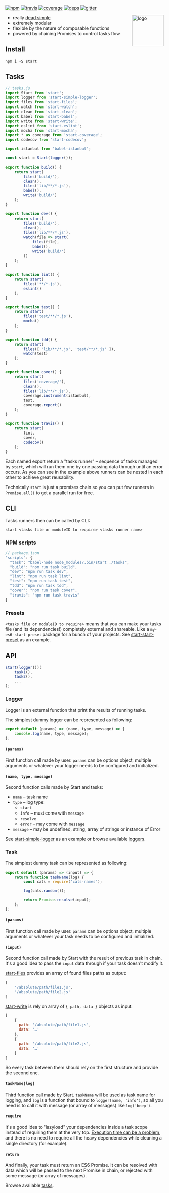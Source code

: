 [![npm](https://img.shields.io/npm/v/start.svg?style=flat-square)](https://www.npmjs.com/package/start)
[![travis](http://img.shields.io/travis/start-runner/start.svg?style=flat-square)](https://travis-ci.org/start-runner/start)
[![coverage](https://img.shields.io/codecov/c/github/start-runner/start.svg?style=flat-square)](https://codecov.io/github/start-runner/start)
[![deps](https://img.shields.io/gemnasium/start-runner/start.svg?style=flat-square)](https://gemnasium.com/start-runner/start)
[![gitter](https://img.shields.io/badge/gitter-join_chat_%E2%86%92-00d06f.vg?style=flat-square)](https://gitter.im/start-runner/start)

<img src="logo.png" width="100" height="100" align="right" alt="logo"/>

* really [dead simple](lib/index.js)
* extremely modular
* flexible by the nature of composable functions
* powered by chaining Promises to control tasks flow

## Install

```
npm i -S start
```

## Tasks

```js
// tasks.js
import Start from 'start';
import logger from 'start-simple-logger';
import files from 'start-files';
import watch from 'start-watch';
import clean from 'start-clean';
import babel from 'start-babel';
import write from 'start-write';
import eslint from 'start-eslint';
import mocha from 'start-mocha';
import * as coverage from 'start-coverage';
import codecov from 'start-codecov';

import istanbul from 'babel-istanbul';

const start = Start(logger());

export function build() {
    return start(
        files('build/'),
        clean(),
        files('lib/**/*.js'),
        babel(),
        write('build/')
    );
}

export function dev() {
    return start(
        files('build/'),
        clean(),
        files('lib/**/*.js'),
        watch(file => start(
            files(file),
            babel(),
            write('build/')
        ))
    );
}

export function lint() {
    return start(
        files('**/*.js'),
        eslint()
    );
}

export function test() {
    return start(
        files('test/**/*.js'),
        mocha()
    );
}

export function tdd() {
    return start(
        files([ 'lib/**/*.js', 'test/**/*.js' ]),
        watch(test)
    );
}

export function cover() {
    return start(
        files('coverage/'),
        clean(),
        files('lib/**/*.js'),
        coverage.instrument(istanbul),
        test,
        coverage.report()
    );
}

export function travis() {
    return start(
        lint,
        cover,
        codecov()
    );
}
```

Each named export return a "tasks runner" – sequence of tasks managed by `start`, which will run them one by one passing data through until an error occurs. As you can see in the example above runners can be nested in each other to achieve great reusability.

Technically `start` is just a promises chain so you can put few runners in `Promise.all()` to get a parallel run for free.

## CLI

Tasks runners then can be called by CLI:

```
start <tasks file or moduleID to require> <tasks runner name>
```

### NPM scripts

```js
// package.json
"scripts": {
  "task": "babel-node node_modules/.bin/start ./tasks",
  "build": "npm run task build",
  "dev": "npm run task dev",
  "lint": "npm run task lint",
  "test": "npm run task test",
  "tdd": "npm run task tdd",
  "cover": "npm run task cover",
  "travis": "npm run task travis"
}
```

### Presets

`<tasks file or moduleID to require>` means that you can make your tasks file (and its dependencies!) completely external and shareable. Like a `my-es6-start-preset` package for a bunch of your projects. See [start-start-preset](https://github.com/start-runner/start-preset) as an example.

## API

```js
start(logger())(
    task1(),
    task2(),
    ...
);
```

### Logger

Logger is an external function that print the results of running tasks.

The simplest dummy logger can be represented as following:

```js
export default (params) => (name, type, message) => {
    console.log(name, type, message);
};
```

#### `(params)`

First function call made by user. `params` can be options object, multiple arguments or whatever your logger needs to be configured and initialized.

#### `(name, type, message)`

Second function calls made by Start and tasks:

* `name` – task name
* `type` – log type:
  * `start`
  * `info` – must come with `message`
  * `resolve`
  * `error` – may come with `message`
* `message` – may be undefined, string, array of strings or instance of Error

See [start-simple-logger](https://github.com/start-runner/simple-logger) as an example or browse available [loggers](https://www.npmjs.com/browse/keyword/start-logger).

### Task

The simplest dummy task can be represented as following:

```js
export default (params) => (input) => {
    return function taskName(log) {
        const cats = require('cats-names');

        log(cats.random());

        return Promise.resolve(input);
    };
};
```

#### `(params)`

First function call made by user. `params` can be options object, multiple arguments or whatever your task needs to be configured and initialized.

#### `(input)`

Second function call made by Start with the result of previous task in chain. It's a good idea to pass the `input` data through if your task doesn't modify it.

[start-files](https://github.com/start-runner/files) provides an array of found files paths as output:

```js
[
    '/absolute/path/file1.js',
    '/absolute/path/file2.js'
]
```

[start-write](https://github.com/start-runner/write) is rely on array of `{ path, data }` objects as input:

```js
[
    {
      path: '/absolute/path/file1.js',
      data: '…'
    },
    {
      path: '/absolute/path/file2.js',
      data: '…'
    }
]
```

So every task between them should rely on the first structure and provide the second one.

#### `taskName(log)`

Third function call made by Start. `taskName` will be used as task name for logging, and `log` is a function that bound to `logger(name, 'info')`, so all you need is to call it with message (or array of messages) like `log('beep')`.

#### `require`

It's a good idea to "lazyload" your dependencies inside a task scope instead of requiring them at the very top. [Execution time can be a problem](https://github.com/gulpjs/gulp/issues/632), and there is no need to require all the heavy dependencies while cleaning a single directory (for example).

#### `return`

And finally, your task must return an ES6 Promise. It can be resolved with data which will be passed to the next Promise in chain, or rejected with some message (or array of messages).

Browse available [tasks](https://www.npmjs.com/browse/keyword/start-tasks).
